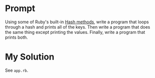 # Prompt

Using some of Ruby's built-in [Hash methods](https://docs.ruby-lang.org/en/3.2/Hash.html), write a program that loops through a hash and prints all of the keys. Then write a program that does the same thing except printing the values. Finally, write a program that prints both.

# My Solution

See `app.rb`.

